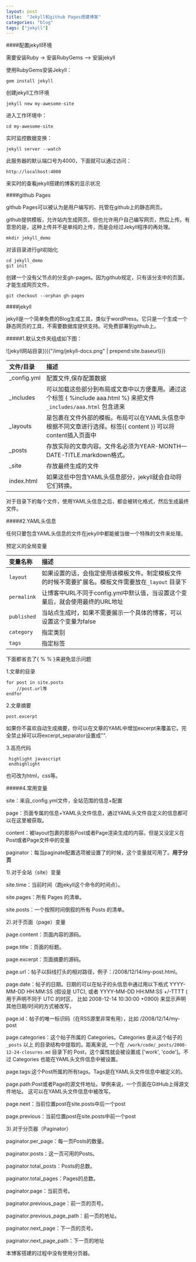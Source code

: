 ```yaml
---
layout: post
title:  "Jekyll和github Pages搭建博客"
categories: "blog"
tags: ["jekyll"]
---
```


####配置jekyll环境

需要安装Ruby -> 安装RubyGems —> 安装jekyll

使用RubyGems安装Jekyll：

    gem install jekyll

创建jekyll工作环境

    jekyll new my-awesome-site

进入工作环境中：

    cd my-awesome-site

实时监控数据变换：

    jekyll server --watch

此服务器的默认端口号为4000，下面就可以通过访问：

    http://localhost:4000

来实时的查看jekyll搭建的博客的显示状况

####github Pages

github Pages可以被认为是用户编写的、托管在github上的静态网页。

github提供模板，允许站内生成网页，但也允许用户自己编写网页，然后上传。有意思的是，这种上传并不是单纯的上传，而是会经过Jekyll程序的再处理。

    mkdir jekyll_demo

对该目录进行git初始化

    cd jekyll_demo
    git init 

创建一个没有父节点的分支gh-pages。因为github规定，只有该分支中的页面，才能生成网页文件。

    git checkout --orphan gh-pages

####jekyll

jekyll是一个简单免费的Blog生成工具，类似于wordPress。它只是一个生成一个静态网页的工具，不需要数据库提供支持。可免费部署到github上。

#####1.默认文件夹组成如下图：

![jekyll网站目录]({{"/img/jekyll-docs.png" | prepend:site.baseurl}})

| 文件/目录 |    描述  |
| :-------- | :--------|
|_config.yml | 配置文件,保存配置数据 |
|_includes | 可以加载这些部分到布局或文章中以方便重用。通过这个标签 \{ %include aaa.html %\} 来把文件 ```_includes/aaa.html``` 包含进来 |
|_layouts | 是包裹在文件外部的模板。布局可以在YAML头信息中根据不同文章进行选择。标签\{\{ content \}\} 可以将content插入页面中 |
|_posts |存放实际的文章内容。文件名必须为YEAR-MONTH—DATE-TITLE.markdown格式。|
|_site |存放最终生成的文件|
|index.html | 如果这些中包含YAML头信息部分，jekyll就会自动将它们转换。 |

对于目录下的每个文件，使用YAML头信息之后，都会被转化格式，然后生成最终文件。

#####2.YAML头信息

任何只要包含YAML头信息的文件在jekyll中都能被当做一个特殊的文件来处理。

预定义的全局变量

| 变量名称 |    描述  |
| :-------- | :--------|
|```layout```| 如果设置的话，会指定使用该模板文件。制定模板文件的时候不需要扩展名。模板文件需要放在```_layout``` 目录下 |
|```permalink```| 让博客中URL不同于config.yml中默认值，当设置这个变量后，就会使用最终的URL地址 |
|```published```| 当站点生成时，如果不需要展示一个具体的博客，可以设置这个变量为false |
|```category```| 指定类别 |
|```tags```| 指定标签 |

下面都省去了\{ % % \}来避免显示问题

1.文章的目录

    for post in site.posts
        //post.url等
    endfor 

2.文章摘要

    post.excerpt

如果你不喜欢自动生成摘要，你可以在文章的YAML中增加excerpt来覆盖它。完全禁止掉可以将excerpt_separator设置成"".

3.高亮代码

     highlight javascript 
     endhighlight 

也可改为html，css等。

#####4.常用变量

site：来自_config.yml文件，全站范围的信息+配置

page：页面专属的信息+YAML头文件信息，通过YAML头文件自定义的信息都可以在这里被获取。

content：被layout包裹的那些Post或者Page渲染生成的内容。但是又没定义在Post或者Page文件中的变量

paginator：每当paginate配置选项被设置了的时候，这个变量就可用了。**用于分页**


1).对于全站（site）变量

site.time：当前时间（跑jekyll这个命令的时间点）。

site.pages：所有 Pages 的清单。

site.posts：一个按照时间倒叙的所有 Posts 的清单。

2).对于页面（page）变量

page.content：页面内容的源码。

page.title：页面的标题。

page.excerpt：页面摘要的源码。

page.url：帖子以斜线打头的相对路径，例子：/2008/12/14/my-post.html。

page.date：帖子的日期。日期的可以在帖子的头信息中通过用以下格式 YYYY-MM-DD HH:MM:SS (假设是 UTC), 或者 YYYY-MM-DD HH:MM:SS +/-TTTT ( 用于声明不同于 UTC 的时区， 比如 2008-12-14 10:30:00 +0900) 来显示声明其他日期/时间的方式被改写，

page.id：帖子的唯一标识码（在RSS源里非常有用），比如 /2008/12/14/my-post

page.categories：这个帖子所属的 Categories。Categories 是从这个帖子的 ```_posts``` 以上 的目录结构中提取的。距离来说, 一个在``` /work/code/_posts/2008-12-24-closures.md``` 目录下的 Post，这个属性就会被设置成 ['work', 'code']。不过 Categories 也能在YAML头文件信息中被设置。

page.tags:这个Post所属的所有tags。Tags是在YAML头文件信息中被定义的。

page.path:Post或者Page的源文件地址。举例来说，一个页面在GitHub上得源文件地址。 这可以在YAML头文件信息中被改写。

page.next：当前位置post在site.posts中后一个post

page.previous：当前位置post在site.posts中前一个post

3).对于分页器（Paginator）

paginator.per_page：每一页Posts的数量。

paginator.posts：这一页可用的Posts。

paginator.total_posts：Posts的总数。

paginator.total_pages：Pages的总数。

paginator.page：当前页号。

paginator.previous_page：前一页的页号。

paginator.previous_page_path：前一页的地址。

paginator.next_page：下一页的页号。

paginator.next_page_path：下一页的地址

本博客搭建的过程中没有使用分页器。



